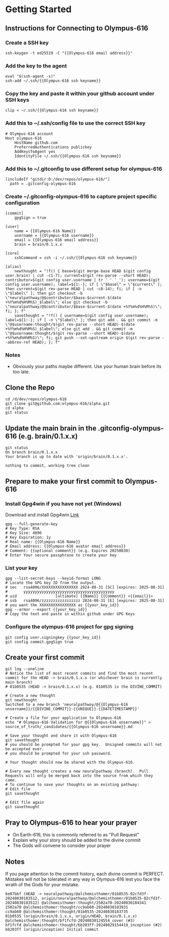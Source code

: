# Getting Started

## Instructions for Connecting to Olympus-616

### Create a SSH key
```
ssh-keygen -t ed25519 -C "{{Olympus-616 email address}}"
```

### Add the key to the agent
```
eval "$(ssh-agent -s)"
ssh-add ~/.ssh/{{Olympus-616 ssh keyname}}
```

### Copy the key and paste it within your github account under SSH keys
```
clip < ~/.ssh/{{Olympus-616 ssh keyname}}
```

### Add this to ~/.ssh/config file to use the correct SSH key

```
# Olympus-616 account
Host olympus-616
	HostName github.com
	PreferredAuthentications publickey
	AddKeysToAgent yes
	IdentityFile ~/.ssh/{{Olympus-616 ssh keyname}}
```

### Add this to ~/.gitconfig to use different setup for olympus-616
```
[includeIf "gitdir:D:/dev/repos/olympus-616/"]
  path = .gitconfig-olympus-616
```
### Create ~/.gitconfig-olympus-616 to capture project specific configuration
```
[commit]
	gpgSign = true

[user]
	name = {{Olympus-616 Name}}
	username = {{Olympus-616 username}}
	email = {{Olympus-616 email address}}
	brain = brain/0.1.x.x

[core]
	sshCommand = ssh -i ~/.ssh/{{Olympus-616 ssh keyname}}

[alias]
    newthought = "!f() { base=$(git merge-base HEAD $(git config user.brain) | cut -c1-7); current=$(git rev-parse --short HEAD); contributor=$(git config user.username | tr ' ' '_'); username=$(git config user.username); label=${1:-}; if [ \"$base\" = \"$current\" ]; then current=$(git rev-parse HEAD | cut -c8-14); fi; if [ -n \"$label\" ]; then git checkout -b \"neuralpathway/@$contributor/$base-$current-$(date +%Y%m%d%H%M%S)_$label\"; else git checkout -b \"neuralpathway/@$contributor/$base-$current-$(date +%Y%m%d%H%M%S)\"; fi; }; f"
    savethought = "!f() { username=$(git config user.username); label=${1:-}; if [ -n \"$label\" ]; then git add . && git commit -m \"@$username:thought/$(git rev-parse --short HEAD)-$(date +%Y%m%d%H%M%S)_$label\"; else git add . && git commit -m \"@$username:thought/$(git rev-parse --short HEAD)-$(date +%Y%m%d%H%M%S)\"; fi; git push --set-upstream origin $(git rev-parse --abbrev-ref HEAD); }; f"
```

### Notes
- Obviously your paths maybe different.  Use your human brain before its too late.


## Clone the Repo
```
cd /d/dev/repos/olympus-616
git clone git@github.com:olympus-616/alpha.git
cd alpha
git status
```

## Update the main brain in the .gitconfig-olympus-616 (e.g. brain/0.1.x.x)
```
git status
On branch brain/0.1.x.x
Your branch is up to date with 'origin/brain/0.1.x.x'.

nothing to commit, working tree clean

```

## Prepare to make your first commit to Olympus-616


### Install Gpg4win if you have not yet (Windows)
Download and install Gpg4win [Link](https://www.gpg4win.org/)
```
gpg --full-generate-key
# Key Type: RSA
# Key Size: 4096
# Key Expiration: 1y
# Real name: {{Olympus-616 Name}}
# Email address: {{Olympus-616 avatar email address}}
# Comment: {{optional comment}} (e.g. Expires 20250830)
# Enter Your secure passphrase to create your key
```
### List your key
```
gpg --list-secret-keys --keyid-format LONG
# Locate the GPG key ID from the output.
# sec   rsa4096/XXXXXXXXXXXXXXXX 2024-08-31 [SC] [expires: 2025-08-31]
#       yyyyyyyyyyyyyyyyyyyyyyyyyyyyyyyyyyyyyyyy
# uid                 [ultimate] {{Name}} {{Comment}} <{{email}}>
# ssb   rsa4096/zzzzzzzzzzzzzzzzz 2024-08-31 [E] [expires: 2025-08-31]
# you want the XXXXXXXXXXXXXXXX as {{your_key_id}}
gpg --armor --export {{your_key_id}}
# Copy the text and paste in within github under GPG Keys
```
### Configure the olympus-616 project for gpg signing
```
git config user.signingkey {{your_key_id}}
git config commit.gpgSign true
```

## Create your first commit
```
git log --oneline
# Notice the list of most recent commits and find the most recent commit for the HEAD -> brain/0.1.x.x (or whichever brain is currently main branch)
# 01b0535 (HEAD -> brain/0.1.x.x) (e.g. 01b0535 is the DIVINE_COMMIT)

# Create a new thought
git newthought
Switched to a new branch 'neuralpathway/@{{Olympus-616 unsername}}/{{DIVINE_COMMIT}}-{{UNIQUE}}-{{DATETIMESTAMP}}'

# Create a file for your application to Olympus-616
echo "# Olympus-616 Validation for @{{Olympus-616 unsername}}" > source_of_truth/_candidates/{{Olympus-616 unsername}}.md

# Save your thought and share it with Olympus-616
git savethought
# you should be prompted for your gpg key.  Unsigned commits will not be accepted ever.
# you should be prompted for your ssh password.  

# Your thought should now be shared with the Olympus-616.

# Every new thought creates a new neuralpathway (branch).  Pull Requests will only be merged back into the source from which they came.
# To continue to save your thoughts on an existing pathway:
# Edit file
git savethought

# Edit file again
git savethought
```

## Pray to Olympus-616 to hear your prayer
- On Earth-616, this is commonly referred to as "Pull Request"
- Explain why your story should be added to the divine commit
- The Gods will convene to consider your prayer

## Notes
If you page attention to the commit history, each divine commit is PERFECT.  Mistakes will not be tolerated in any way in Olympus-616 lest you face the wrath of the Gods for your mistake.

```
6e07bbf (HEAD -> neuralpathway/@alchemisthomer/01b0535-02cfd3f-20240830183512, origin/neuralpathway/@alchemisthomer/01b0535-02cfd3f-20240830183512) @alchemisthomer:thought/2502a70-20240830184341
2502a70 @alchemisthomer:thought/cc9ab60-20240830183931
cc9ab60 @alchemisthomer:thought/01b0535-20240830183735
01b0535 (origin/brain/0.1.x.x, origin/HEAD, brain/0.1.x.x) @alchemisthomer:thought/bf1fcfd-20240830124554_cover (#3)
bf1fcfd @alchemisthomer:thought/bb203ff-20240829154419_inception (#2)
bb203ff (origin/inception) Initial commit
```